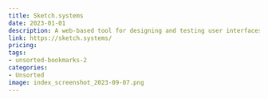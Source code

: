```yaml
---
title: Sketch.systems
date: 2023-01-01
description: A web-based tool for designing and testing user interfaces
link: https://sketch.systems/
pricing: 
tags: 
- unsorted-bookmarks-2 
categories: 
- Unsorted 
image: index_screenshot_2023-09-07.png
---
```

